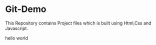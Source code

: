 # Git-Demo
This Repository contains Project files which is built using Html,Css and Javascript.
<br>
<p>hello world</p>
